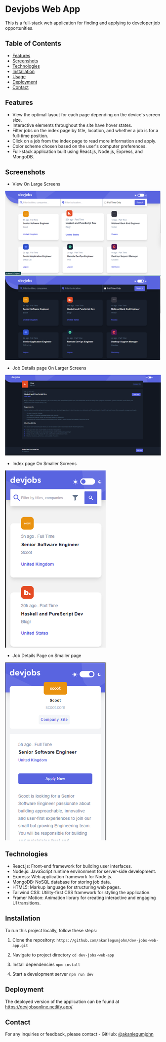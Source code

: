 # Devjobs Web App

This is a full-stack web application for finding and applying to developer job opportunities.

## Table of Contents

- [Features](#features)
- [Screenshots](#screenshots)
- [Technologies](#technologies)
- [Installation](#installation)
- [Usage](#usage)
- [Deployment](#deployment)
- [Contact](#contact)

## Features

- View the optimal layout for each page depending on the device's screen size.
- Interactive elements throughout the site have hover states.
- Filter jobs on the index page by title, location, and whether a job is for a full-time position.
- Click on a job from the index page to read more information and apply.
- Color scheme chosen based on the user's computer preferences.
- Full-stack application built using React.js, Node.js, Express, and MongoDB.

## Screenshots

- View On Large Screens

![Screenshot 3](front-end/src/screenshots/Large-screen-white-mode.png)
![Screenshot 2](front-end/src/screenshots/Large-screen-dark-mode.png)

- Job Details page On Larger Screens

![Screenshot 3](front-end/src/screenshots/large-screen-job-details-page.png)

- Index page On Smaller Screens

![Screenshot 3](front-end/src/screenshots/small-screen-job-details-page.png)

- Job Details Page on Smaller page

![Screenshot 1](front-end/src/screenshots/jobdetails-smaller-screen.png)

## Technologies

- React.js: Front-end framework for building user interfaces.
- Node.js: JavaScript runtime environment for server-side development.
- Express: Web application framework for Node.js.
- MongoDB: NoSQL database for storing job data.
- HTML5: Markup language for structuring web pages.
- Tailwind CSS: Utility-first CSS framework for styling the application.
- Framer Motion: Animation library for creating interactive and engaging UI transitions.

## Installation

To run this project locally, follow these steps:

1. Clone the repository:
   `https://github.com/akanlegumjohn/dev-jobs-web-app.git`

2. Navigate to project directory
   `cd dev-jobs-web-app`

3. Install dependencies
   `npm install`

4. Start a development server
   `npm run dev`

## Deployment

The deployed version of the application can be found at https://devjobsonline.netlify.app/

## Contact

For any inquiries or feedback, please contact - GitHub: [@akanlegumjohn](https://github.com/akanlegumjohn)
